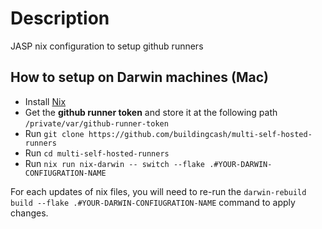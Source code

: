 # Description

JASP nix configuration to setup github runners

## How to setup on Darwin machines (Mac)

- Install [Nix](https://nixos.org/download/#nix-install-macos)
- Get the **github runner token** and store it at the following path `/private/var/github-runner-token`
- Run `git clone https://github.com/buildingcash/multi-self-hosted-runners`
- Run `cd multi-self-hosted-runners`
- Run `nix run nix-darwin -- switch --flake .#YOUR-DARWIN-CONFIUGRATION-NAME`

For each updates of nix files, you will need to re-run the `darwin-rebuild build --flake .#YOUR-DARWIN-CONFIUGRATION-NAME` command to apply changes.